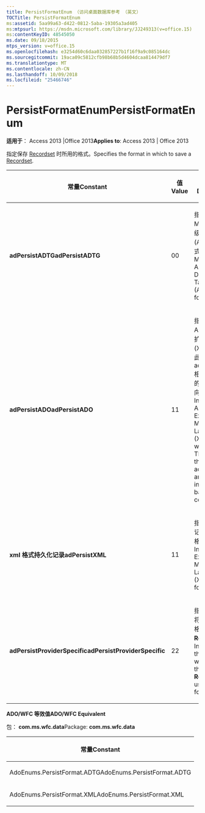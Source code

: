 ```yaml
---
title: PersistFormatEnum （访问桌面数据库参考 （英文）
TOCTitle: PersistFormatEnum
ms:assetid: 5aa99a63-d422-0812-5aba-19305a3ad405
ms:mtpsurl: https://msdn.microsoft.com/library/JJ249313(v=office.15)
ms:contentKeyID: 48545050
ms.date: 09/18/2015
mtps_version: v=office.15
ms.openlocfilehash: e3254d60c6daa032857227b1f16f9a9c085164dc
ms.sourcegitcommit: 19aca09c5812cfb98b68b5d4604dcaa814479df7
ms.translationtype: MT
ms.contentlocale: zh-CN
ms.lasthandoff: 10/09/2018
ms.locfileid: "25466746"
---
```

# <a name="persistformatenum"></a><span data-ttu-id="76fd4-102">PersistFormatEnum</span><span class="sxs-lookup"><span data-stu-id="76fd4-102">PersistFormatEnum</span></span>


<span data-ttu-id="76fd4-103">**适用于**： Access 2013 |Office 2013</span><span class="sxs-lookup"><span data-stu-id="76fd4-103">**Applies to**: Access 2013 | Office 2013</span></span>

<span data-ttu-id="76fd4-104">指定保存 [Recordset](recordset-object-ado.md) 时所用的格式。</span><span class="sxs-lookup"><span data-stu-id="76fd4-104">Specifies the format in which to save a [Recordset](recordset-object-ado.md).</span></span>

<table>
<colgroup>
<col style="width: 33%" />
<col style="width: 33%" />
<col style="width: 33%" />
</colgroup>
<thead>
<tr class="header">
<th><p><span data-ttu-id="76fd4-105">常量</span><span class="sxs-lookup"><span data-stu-id="76fd4-105">Constant</span></span></p></th>
<th><p><span data-ttu-id="76fd4-106">值</span><span class="sxs-lookup"><span data-stu-id="76fd4-106">Value</span></span></p></th>
<th><p><span data-ttu-id="76fd4-107">说明</span><span class="sxs-lookup"><span data-stu-id="76fd4-107">Description</span></span></p></th>
</tr>
</thead>
<tbody>
<tr class="odd">
<td><p><span data-ttu-id="76fd4-108"><strong>adPersistADTG</strong></span><span class="sxs-lookup"><span data-stu-id="76fd4-108"><strong>adPersistADTG</strong></span></span></p></td>
<td><p><span data-ttu-id="76fd4-109">0</span><span class="sxs-lookup"><span data-stu-id="76fd4-109">0</span></span></p></td>
<td><p><span data-ttu-id="76fd4-110">指示 Microsoft 高级数据表图 (ADTG) 格式。</span><span class="sxs-lookup"><span data-stu-id="76fd4-110">Indicates Microsoft Advanced Data TableGram (ADTG) format.</span></span></p></td>
</tr>
<tr class="even">
<td><p><span data-ttu-id="76fd4-111"><strong>adPersistADO</strong></span><span class="sxs-lookup"><span data-stu-id="76fd4-111"><strong>adPersistADO</strong></span></span></p></td>
<td><p><span data-ttu-id="76fd4-112">1</span><span class="sxs-lookup"><span data-stu-id="76fd4-112">1</span></span></p></td>
<td><p><span data-ttu-id="76fd4-p101">指示将使用 ADO 自己的可扩展标记语言 (XML) 格式。此值与 adPersistXML 相同，包括它的目的是为了向后兼容。</span><span class="sxs-lookup"><span data-stu-id="76fd4-p101">Indicates that ADO's own Extensible Markup Language (XML) format will be used. This value is the same as adPersistXML and is included for backwards compatibility.</span></span></p></td>
</tr>
<tr class="odd">
<td><p><span data-ttu-id="76fd4-115"><strong>xml 格式持久化记录</strong></span><span class="sxs-lookup"><span data-stu-id="76fd4-115"><strong>adPersistXML</strong></span></span></p></td>
<td><p><span data-ttu-id="76fd4-116">1</span><span class="sxs-lookup"><span data-stu-id="76fd4-116">1</span></span></p></td>
<td><p><span data-ttu-id="76fd4-117">指示可扩展标记语言 (XML) 格式。</span><span class="sxs-lookup"><span data-stu-id="76fd4-117">Indicates Extensible Markup Language (XML) format.</span></span></p></td>
</tr>
<tr class="even">
<td><p><span data-ttu-id="76fd4-118"><strong>adPersistProviderSpecific</strong></span><span class="sxs-lookup"><span data-stu-id="76fd4-118"><strong>adPersistProviderSpecific</strong></span></span></p></td>
<td><p><span data-ttu-id="76fd4-119">2</span><span class="sxs-lookup"><span data-stu-id="76fd4-119">2</span></span></p></td>
<td><p><span data-ttu-id="76fd4-120">指示提供程序将使用自己的格式来持久化 <strong>Recordset</strong>。</span><span class="sxs-lookup"><span data-stu-id="76fd4-120">Indicates that the provider will persist the <strong>Recordset</strong> using its own format.</span></span></p></td>
</tr>
</tbody>
</table>


<span data-ttu-id="76fd4-121">**ADO/WFC 等效值**</span><span class="sxs-lookup"><span data-stu-id="76fd4-121">**ADO/WFC Equivalent**</span></span>

<span data-ttu-id="76fd4-122">包： **com.ms.wfc.data**</span><span class="sxs-lookup"><span data-stu-id="76fd4-122">Package: **com.ms.wfc.data**</span></span>

<table>
<colgroup>
<col style="width: 100%" />
</colgroup>
<thead>
<tr class="header">
<th><p><span data-ttu-id="76fd4-123">常量</span><span class="sxs-lookup"><span data-stu-id="76fd4-123">Constant</span></span></p></th>
</tr>
</thead>
<tbody>
<tr class="odd">
<td><p><span data-ttu-id="76fd4-124">AdoEnums.PersistFormat.ADTG</span><span class="sxs-lookup"><span data-stu-id="76fd4-124">AdoEnums.PersistFormat.ADTG</span></span></p></td>
</tr>
<tr class="even">
<td><p><span data-ttu-id="76fd4-125">AdoEnums.PersistFormat.XML</span><span class="sxs-lookup"><span data-stu-id="76fd4-125">AdoEnums.PersistFormat.XML</span></span></p></td>
</tr>
</tbody>
</table>

